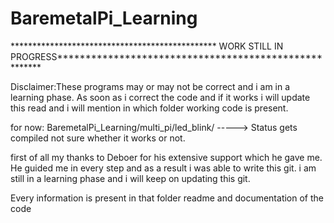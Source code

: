 # BaremetalPi_Learning
*********************************************** WORK STILL IN PROGRESS******************************************************

Disclaimer:These programs may or may not be correct and i am in a learning phase. As soon as i  correct the code and if it works i will update this read and i will mention in which folder working code is present.

for now: BaremetalPi_Learning/multi_pi/led_blink/    -----> Status gets compiled not sure whether it works or not.


first of all my thanks to Deboer for his extensive support which he gave me. He guided me in every step and as a result i was able to write this git. 
i am still in a learning phase and i will keep on updating this git.

Every information is present in that folder readme and documentation of the code 
